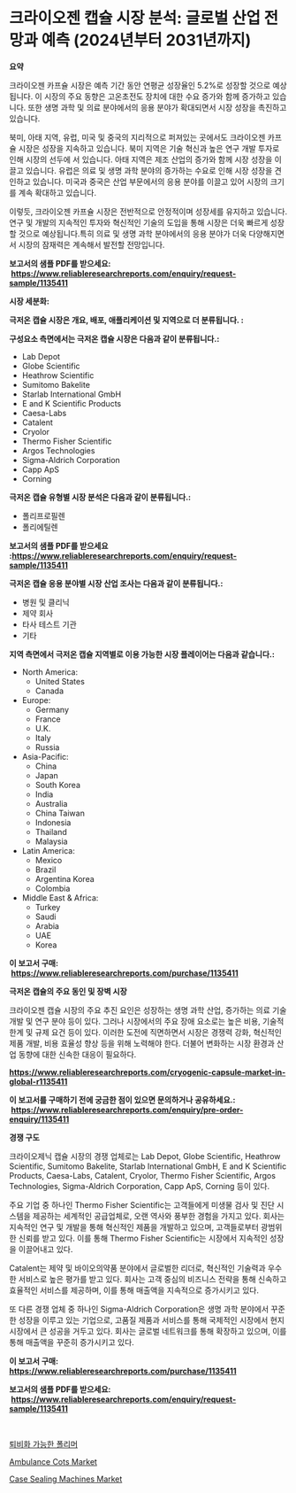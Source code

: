 <p><h1>크라이오젠 캡슐 시장 분석: 글로벌 산업 전망과 예측 (2024년부터 2031년까지)</h1></p><p><strong>요약</strong></p>
<p><p>크라이오젠 카프슐 시장은 예측 기간 동안 연평균 성장율인 5.2%로 성장할 것으로 예상됩니다. 이 시장의 주요 동향은 고온초전도 장치에 대한 수요 증가와 함께 증가하고 있습니다. 또한 생명 과학 및 의료 분야에서의 응용 분야가 확대되면서 시장 성장을 촉진하고 있습니다.</p><p>북미, 아태 지역, 유럽, 미국 및 중국의 지리적으로 퍼져있는 곳에서도 크라이오젠 카프슐 시장은 성장을 지속하고 있습니다. 북미 지역은 기술 혁신과 높은 연구 개발 투자로 인해 시장의 선두에 서 있습니다. 아태 지역은 제조 산업의 증가와 함께 시장 성장을 이끌고 있습니다. 유럽은 의료 및 생명 과학 분야의 증가하는 수요로 인해 시장 성장을 견인하고 있습니다. 미국과 중국은 산업 부문에서의 응용 분야를 이끌고 있어 시장의 크기를 계속 확대하고 있습니다.</p><p>이렇듯, 크라이오젠 카프슐 시장은 전반적으로 안정적이며 성장세를 유지하고 있습니다. 연구 및 개발의 지속적인 투자와 혁신적인 기술의 도입을 통해 시장은 더욱 빠르게 성장할 것으로 예상됩니다.특히 의료 및 생명 과학 분야에서의 응용 분야가 더욱 다양해지면서 시장의 잠재력은 계속해서 발전할 전망입니다.</p></p>
<p><strong>보고서의 샘플 PDF를 받으세요: &nbsp;<a href="https://www.reliableresearchreports.com/enquiry/request-sample/1135411">https://www.reliableresearchreports.com/enquiry/request-sample/1135411</a></strong></p>
<p><strong>시장 세분화:</strong></p>
<p><strong> 극저온 캡슐 시장은 개요, 배포, 애플리케이션 및 지역으로 더 분류됩니다. :</strong></p>
<p><strong>구성요소 측면에서는 극저온 캡슐 시장은 다음과 같이 분류됩니다.:</strong></p>
<p><ul><li>Lab Depot</li><li>Globe Scientific</li><li>Heathrow Scientific</li><li>Sumitomo Bakelite</li><li>Starlab International GmbH</li><li>E and K Scientific Products</li><li>Caesa-Labs</li><li>Catalent</li><li>Cryolor</li><li>Thermo Fisher Scientific</li><li>Argos Technologies</li><li>Sigma-Aldrich Corporation</li><li>Capp ApS</li><li>Corning</li></ul></p>
<p><strong> 극저온 캡슐 유형별 시장 분석은 다음과 같이 분류됩니다.:</strong></p>
<p><ul><li>폴리프로필렌</li><li>폴리에틸렌</li></ul></p>
<p><strong>보고서의 샘플 PDF를 받으세요 :<a href="https://www.reliableresearchreports.com/enquiry/request-sample/1135411">https://www.reliableresearchreports.com/enquiry/request-sample/1135411</a></strong></p>
<p><strong> 극저온 캡슐 응용 분야별 시장 산업 조사는 다음과 같이 분류됩니다.:</strong></p>
<p><ul><li>병원 및 클리닉</li><li>제약 회사</li><li>타사 테스트 기관</li><li>기타</li></ul></p>
<p><strong>지역 측면에서 극저온 캡슐 지역별로 이용 가능한 시장 플레이어는 다음과 같습니다.:</strong></p>
<p><ul>
    <li>
        North America:
        <ul>
            <li>United States</li>
            <li>Canada</li>
        </ul>
    </li>
    <li>
        Europe:
        <ul>
            <li>Germany</li>
            <li>France</li>
            <li>U.K.</li>
            <li>Italy</li>
            <li>Russia</li>
        </ul>
    </li>
    <li>
        Asia-Pacific:
        <ul>
            <li>China</li>
            <li>Japan</li>
            <li>South Korea</li>
            <li>India</li>
            <li>Australia</li>
            <li>China Taiwan</li>
            <li>Indonesia</li>
            <li>Thailand</li>
            <li>Malaysia</li>
        </ul>
    </li>
    <li>
        Latin America:
        <ul>
            <li>Mexico</li>
            <li>Brazil</li>
            <li>Argentina Korea</li>
            <li>Colombia</li>
        </ul>
    </li>
    <li>
        Middle East & Africa:
        <ul>
            <li>Turkey</li>
            <li>Saudi</li>
            <li>Arabia</li>
            <li>UAE</li>
            <li>Korea</li>
        </ul>
    </li>
    </ul></p>
<p><strong>이 보고서 구매: &nbsp;<a href="https://www.reliableresearchreports.com/purchase/1135411">https://www.reliableresearchreports.com/purchase/1135411</a></strong></p>
<p><strong>극저온 캡슐의 주요 동인 및 장벽 시장</strong></p>
<p><p>크라이오젠 캡슐 시장의 주요 추진 요인은 성장하는 생명 과학 산업, 증가하는 의료 기술 개발 및 연구 분야 등이 있다. 그러나 시장에서의 주요 장애 요소로는 높은 비용, 기술적 한계 및 규제 요건 등이 있다. 이러한 도전에 직면하면서 시장은 경쟁력 강화, 혁신적인 제품 개발, 비용 효율성 향상 등을 위해 노력해야 한다. 더불어 변화하는 시장 환경과 산업 동향에 대한 신속한 대응이 필요하다.</p></p>
<p><strong><a href="https://www.reliableresearchreports.com/cryogenic-capsule-market-in-global-r1135411">https://www.reliableresearchreports.com/cryogenic-capsule-market-in-global-r1135411</a></strong></p>
<p><strong>이 보고서를 구매하기 전에 궁금한 점이 있으면 문의하거나 공유하세요.: &nbsp;<a href="https://www.reliableresearchreports.com/enquiry/pre-order-enquiry/1135411">https://www.reliableresearchreports.com/enquiry/pre-order-enquiry/1135411</a></strong></p>
<p><strong>경쟁 구도</strong></p>
<p><p>크라이오제닉 캡슐 시장의 경쟁 업체로는 Lab Depot, Globe Scientific, Heathrow Scientific, Sumitomo Bakelite, Starlab International GmbH, E and K Scientific Products, Caesa-Labs, Catalent, Cryolor, Thermo Fisher Scientific, Argos Technologies, Sigma-Aldrich Corporation, Capp ApS, Corning 등이 있다. </p><p>주요 기업 중 하나인 Thermo Fisher Scientific는 고객들에게 미생물 검사 및 진단 시스템을 제공하는 세계적인 공급업체로, 오랜 역사와 풍부한 경험을 가지고 있다. 회사는 지속적인 연구 및 개발을 통해 혁신적인 제품을 개발하고 있으며, 고객들로부터 광범위한 신뢰를 받고 있다. 이를 통해 Thermo Fisher Scientific는 시장에서 지속적인 성장을 이끌어내고 있다. </p><p>Catalent는 제약 및 바이오의약품 분야에서 글로벌한 리더로, 혁신적인 기술력과 우수한 서비스로 높은 평가를 받고 있다. 회사는 고객 중심의 비즈니스 전략을 통해 신속하고 효율적인 서비스를 제공하며, 이를 통해 매출액을 지속적으로 증가시키고 있다. </p><p>또 다른 경쟁 업체 중 하나인 Sigma-Aldrich Corporation은 생명 과학 분야에서 꾸준한 성장을 이루고 있는 기업으로, 고품질 제품과 서비스를 통해 국제적인 시장에서 현지 시장에서 큰 성공을 거두고 있다. 회사는 글로벌 네트워크를 통해 확장하고 있으며, 이를 통해 매출액을 꾸준히 증가시키고 있다.</p></p>
<p><strong>이 보고서 구매: &nbsp; <a href="https://www.reliableresearchreports.com/purchase/1135411">https://www.reliableresearchreports.com/purchase/1135411</a></strong></p>
<p><strong>보고서의 샘플 PDF를 받으세요: &nbsp;<a href="https://www.reliableresearchreports.com/enquiry/request-sample/1135411">https://www.reliableresearchreports.com/enquiry/request-sample/1135411</a></strong><strong></strong></p>
<p>&nbsp;</p>
<p><p><a href="https://github.com/fernandotryO5lson96765/Market-Research-Report-List-1/blob/main/249720626682.md">퇴비화 가능한 폴리머</a></p><p><a href="https://github.com/juancolorado15/Market-Research-Report-List-2/blob/main/ambulance-cots-market.md">Ambulance Cots Market</a></p><p><a href="https://github.com/dx0328/Market-Research-Report-List-2/blob/main/case-sealing-machines-market.md">Case Sealing Machines Market</a></p></p>